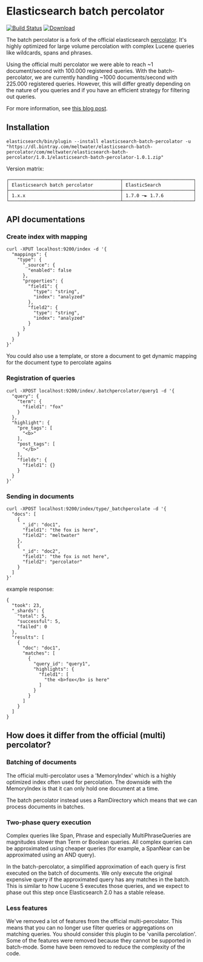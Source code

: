 Elasticsearch batch percolator
============================

[![Build Status](https://travis-ci.org/meltwater/elasticsearch-batch-percolator.svg?branch=master)](https://travis-ci.org/meltwater/elasticsearch-batch-percolator)
[ ![Download](https://api.bintray.com/packages/meltwater/elasticsearch-batch-percolator/elasticsearch-batch-percolator/images/download.svg) ](https://bintray.com/meltwater/elasticsearch-batch-percolator/elasticsearch-batch-percolator/_latestVersion)

The batch percolator is a fork of the official elasticsearch [percolator](https://www.elastic.co/guide/en/elasticsearch/client/java-api/current/percolate.html). 
It's highly optimized for large volume percolation with complex Lucene queries like wildcards, spans and phrases.

Using the official multi percolator we were able to reach ~1 document/second with 100.000 registered queries. With the batch-percolator, we are currently
handling ~1000 documents/second with 225.000 registered queries. However, this will differ greatly depending on the 
nature of you queries and if you have an efficient strategy for filtering out queries.

For more information, see [this blog post](http://underthehood.meltwater.com/blog/2015/09/29/supercharging-the-elasticsearch-percolator/).

## Installation

    elasticsearch/bin/plugin --install elasticsearch-batch-percolator -u "https://dl.bintray.com/meltwater/elasticsearch-batch-percolator/com/meltwater/elasticsearch-batch-percolator/1.0.1/elasticsearch-batch-percolator-1.0.1.zip"

Version matrix:

    ┌─────────────────────────────────────────┬──────────────────────────┐
    │ Elasticsearch batch percolator          │ ElasticSearch            │
    ├─────────────────────────────────────────┼──────────────────────────┤
    │ 1.x.x                                   │ 1.7.0 ─► 1.7.6           │
    └─────────────────────────────────────────┴──────────────────────────┘


## API documentations

### Create index with mapping

    curl -XPUT localhost:9200/index -d '{
      "mappings": {
        "type": {
          "_source": {
            "enabled": false
          },
          "properties": {
            "field1": {
              "type": "string",
              "index": "analyzed"
            },
            "field2": {
              "type": "string",
              "index": "analyzed"
            }
          }
        }
      }
    }'

You could also use a template, or store a document to get dynamic mapping for the document type to percolate agains

### Registration of queries
    curl -XPOST localhost:9200/index/.batchpercolator/query1 -d '{
      "query": {
        "term": {
          "field1": "fox"
        }
      },
      "highlight": {
        "pre_tags": [
          "<b>"
        ],
        "post_tags": [
          "</b>"
        ],
        "fields": {
          "field1": {}
        }
      }
    }'


### Sending in documents

    curl -XPOST localhost:9200/index/type/_batchpercolate -d '{
      "docs": [
        {
          "_id": "doc1",
          "field1": "the fox is here",
          "field2": "meltwater"
        },
        {
          "_id": "doc2",
          "field1": "the fox is not here",
          "field2": "percolator"
        }
      ]
    }'
   
example response:

    {
      "took": 23,
      "_shards": {
        "total": 5,
        "successful": 5,
        "failed": 0
      },
      "results": [
        {
          "doc": "doc1",
          "matches": [
            {
              "query_id": "query1",
              "highlights": {
                "field1": [
                  "the <b>fox</b> is here"
                ]
              }
            }
          ]
        }
      ]
    }
    

## How does it differ from the official (multi) percolator?
### Batching of documents
The official multi-percolator uses a 'MemoryIndex' which is a highly optimized index often used for percolation. The downside with the MemoryIndex is that it can
only hold one document at a time. 
 
The batch percolator instead uses a RamDirectory which means that we can process documents in batches.

### Two-phase query execution
Complex queries like Span, Phrase and especially MultiPhraseQueries are magnitudes slower than Term or Boolean queries. All complex queries can be
approximated using cheaper queries (for example, a SpanNear can be approximated using an AND query).

In the batch-percolator, a simplified approximation of each query is first executed on the batch of documents. We only execute the original expensive
query if the approximated query has any matches in the batch. This is similar to how Lucene 5 executes those queries,
and we expect to phase out this step once Elasticsearch 2.0 has a stable release.

### Less features
We've removed a lot of features from the official multi-percolator. This means that you can no longer use filter queries or
aggregations on matching queries. You should consider this plugin to be 'vanilla percolation'.  Some of the features 
were removed because they cannot be supported in batch-mode. Some have been removed to reduce the complexity of 
the code.










